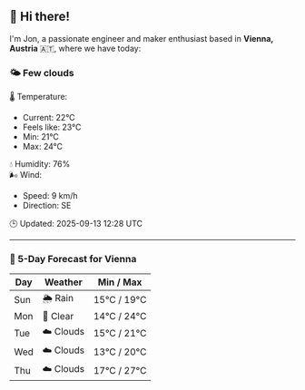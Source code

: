 ## 👋 Hi there!

I'm Jon, a passionate engineer and maker enthusiast based in **Vienna, Austria** 🇦🇹, where we have today:

### 🌤️ Few clouds 

🌡️ Temperature: 
* Current: 22°C
* Feels like: 23°C
* Min: 21°C 
* Max: 24°C  

💧 Humidity: 76%  
🌬️ Wind: 
* Speed: 9 km/h 
* Direction: SE  

🕒 Updated: 2025-09-13 12:28 UTC

---

### 📅 5-Day Forecast for Vienna

| Day | Weather | Min / Max |
|-----|---------|------------|
| Sun | 🌦️ Rain | 15°C / 19°C |
| Mon | 🌙 Clear | 14°C / 24°C |
| Tue | ☁️ Clouds | 15°C / 21°C |
| Wed | ☁️ Clouds | 13°C / 20°C |
| Thu | ☁️ Clouds | 17°C / 27°C |
